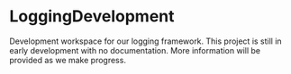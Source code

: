 # LoggingDevelopment
Development workspace for our logging framework. This project is still in early development with no documentation. More information will be provided as we make progress.